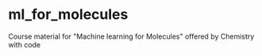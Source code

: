 # ml_for_molecules
Course material for "Machine learning for Molecules" offered by Chemistry with code 
